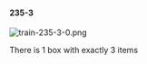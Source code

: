 #### 235-3
![train-235-3-0.png](https://github.com/lil-lab/nlvr/raw/master/nlvr/train/images/44/train-235-3-0.png "train-235-3-0.png")

There is 1 box with exactly 3 items
